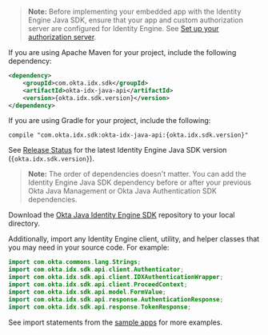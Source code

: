 > **Note:** Before implementing your embedded app with the Identity Engine Java SDK, ensure that your app and custom authorization server are configured for Identity Engine. See [Set up your authorization server](/docs/guides/implement-grant-type/interactioncode/main/#set-up-your-authorization-server).

If you are using Apache Maven for your project, include the following dependency:

```xml
<dependency>
    <groupId>com.okta.idx.sdk</groupId>
    <artifactId>okta-idx-java-api</artifactId>
    <version>{okta.idx.sdk.version}</version>
</dependency>
```

If you are using Gradle for your project, include the following:

```shell
compile "com.okta.idx.sdk:okta-idx-java-api:{okta.idx.sdk.version}"
```

See [Release Status](https://github.com/okta/okta-idx-java#release-status) for the latest Identity Engine Java SDK version (`{okta.idx.sdk.version}`).

> **Note:** The order of dependencies doesn't matter. You can add the Identity Engine Java SDK dependency before or after your previous Okta Java Management or Okta Java Authentication SDK dependencies.

Download the [Okta Java Identity Engine SDK](https://github.com/okta/okta-idx-java) repository to your local directory.

Additionally, import any Identity Engine client, utility, and helper classes that you may need in your source code. For example:

```java
import com.okta.commons.lang.Strings;
import com.okta.idx.sdk.api.client.Authenticator;
import com.okta.idx.sdk.api.client.IDXAuthenticationWrapper;
import com.okta.idx.sdk.api.client.ProceedContext;
import com.okta.idx.sdk.api.model.FormValue;
import com.okta.idx.sdk.api.response.AuthenticationResponse;
import com.okta.idx.sdk.api.response.TokenResponse;
```

See import statements from the [sample apps](https://github.com/okta/okta-idx-java/tree/master/samples) for more examples.

